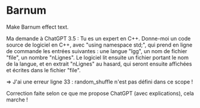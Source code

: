 # Barnum
Make Barnum effect text.

Ma demande à ChatGPT 3.5 :
Tu es un expert en C++. Donne-moi un code source de logiciel en C++, avec "using namespace std;",  qui prend en ligne de commande les entrées suivantes : une langue "lgg", un nom de fichier "file", un nombre "nLignes".  Le logiciel lit ensuite un fichier portant le nom de la langue, et en extrait "nLignes" au hasard, qui seront ensuite affichées et écrites dans le fichier "file".

=> J'ai une erreur ligne 33 : random_shuffle n'est pas défini dans ce scope !

Correction faite selon ce que me propose ChatGPT (avec explications), cela marche !
